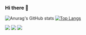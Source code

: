 ### Hi there 👋

<!--
**Haneul26/Haneul26** is a ✨ _special_ ✨ repository because its `README.md` (this file) appears on your GitHub profile.

Here are some ideas to get you started:

- 🔭 I’m currently working on ...
- 🌱 I’m currently learning ...
- 👯 I’m looking to collaborate on ...
- 🤔 I’m looking for help with ...
- 💬 Ask me about ...
- 📫 How to reach me: ...
- 😄 Pronouns: ...
- ⚡ Fun fact: ...
-->
![Anurag's GitHub stats](https://github-readme-stats.vercel.app/api?username=Haneul26&show_icons=true&theme=buefy)
[![Top Langs](https://github-readme-stats.vercel.app/api/top-langs/?username=soyeon207&layout=compact)](https://github.com/anuraghazra/github-readme-stats)

<img src="https://img.shields.io/badge/C-1BA0D7?style=flat-square&logo=C&logoColor=white"/>
<img src="https://img.shields.io/badge/C++s-033963?style=flat-square&logo=cplusplus&logoColor=white"/>
<img src="https://img.shields.io/badge/Instructure-1BA0D7?style=flat-square&logo=instructure&logoColor=white"/>
